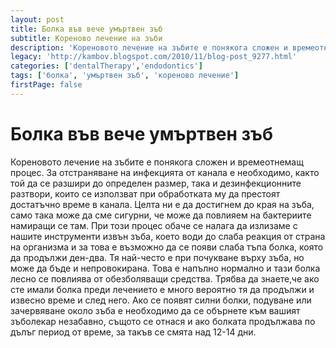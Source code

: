 ```yaml
---
layout: post
title: Болка във вече умъртвен зъб
subtitle: Кореново лечение на зъби
description: 'Кореновото лечение на зъбите е понякога сложен и времеотнемащ процес. За отстраняване на инфекцията от канала е необходимо, както той да се разшири до определен размер, така и дезинфекционните разтвори, които се използват при обработката му да престоят достатъчно време в канала.'
legacy: 'http://kambov.blogspot.com/2010/11/blog-post_9277.html'
categories: ['dentalTherapy','endodontics']
tags: ['болка', 'умъртвен зъб', 'кореново лечение']
firstPage: false
---
```

# Болка във вече умъртвен зъб

Кореновото лечение на зъбите е понякога сложен и времеотнемащ процес. За отстраняване на инфекцията от канала е необходимо, както той да се разшири до определен размер, така и дезинфекционните разтвори, които се използват при обработката му да престоят достатъчно време в канала. Целта ни е да достигнем до края на зъба, само така може да сме сигурни, че може да повлияем на бактериите намиращи се там. При този процес обаче се налага да излизаме с нашите инструменти извън зъба, което води до слаба реакция от страна на организма и за това е възможно да се появи слаба тъпа болка, която да продължи ден-два. Тя най-често е при почукване върху зъба, но може да бъде и непровокирана. Това е напълно нормално и тази болка лесно се повлиява от обезболяващи средства. Трябва да знаете,че ако сте имали болка преди лечението е много вероятно тя да продължи и извесно време и след него. Ако се появят силни болки, подуване или зачервяване около зъба е необходимо да се обърнете към вашият зъболекар незабавно, същото се отнася и ако болката продължава по дълъг период от време, за такъв се смята над 12-14 дни.